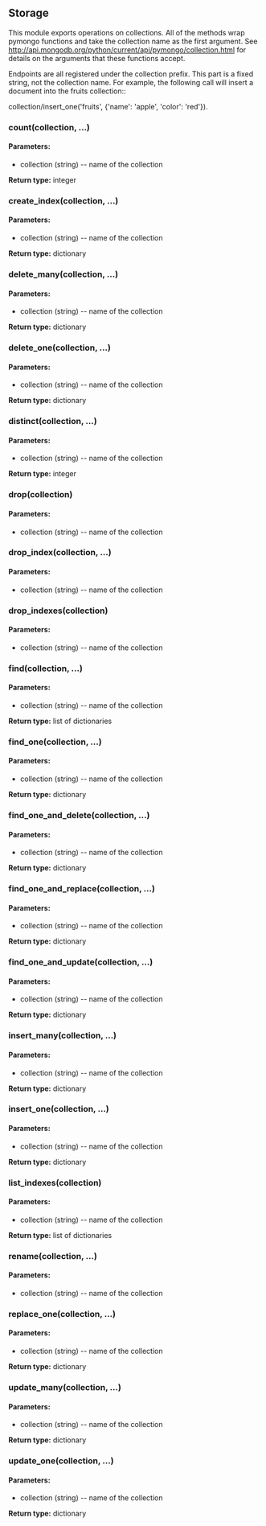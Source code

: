 Storage
-------

This module exports operations on collections.  All of the methods wrap pymongo
functions and take the collection name as the first argument.  See
http://api.mongodb.org/python/current/api/pymongo/collection.html for details
on the arguments that these functions accept.

Endpoints are all registered under the collection prefix.  This part is a fixed
string, not the collection name.  For example, the following call will insert
a document into the fruits collection::

collection/insert_one('fruits', {'name': 'apple', 'color': 'red'}).

### count(collection, ...)



#### Parameters:
 - collection (string) -- name of the collection

**Return type:** integer

### create_index(collection, ...)



#### Parameters:
 - collection (string) -- name of the collection

**Return type:** dictionary

### delete_many(collection, ...)



#### Parameters:
 - collection (string) -- name of the collection

**Return type:** dictionary

### delete_one(collection, ...)



#### Parameters:
 - collection (string) -- name of the collection

**Return type:** dictionary

### distinct(collection, ...)



#### Parameters:
 - collection (string) -- name of the collection

**Return type:** integer

### drop(collection)



#### Parameters:
 - collection (string) -- name of the collection

### drop_index(collection, ...)



#### Parameters:
 - collection (string) -- name of the collection

### drop_indexes(collection)



#### Parameters:
 - collection (string) -- name of the collection

### find(collection, ...)



#### Parameters:
 - collection (string) -- name of the collection

**Return type:** list of dictionaries

### find_one(collection, ...)



#### Parameters:
 - collection (string) -- name of the collection

**Return type:** dictionary

### find_one_and_delete(collection, ...)



#### Parameters:
 - collection (string) -- name of the collection

**Return type:** dictionary

### find_one_and_replace(collection, ...)



#### Parameters:
 - collection (string) -- name of the collection

**Return type:** dictionary

### find_one_and_update(collection, ...)



#### Parameters:
 - collection (string) -- name of the collection

**Return type:** dictionary

### insert_many(collection, ...)



#### Parameters:
 - collection (string) -- name of the collection

**Return type:** dictionary

### insert_one(collection, ...)



#### Parameters:
 - collection (string) -- name of the collection

**Return type:** dictionary

### list_indexes(collection)



#### Parameters:
 - collection (string) -- name of the collection

**Return type:** list of dictionaries

### rename(collection, ...)



#### Parameters:
 - collection (string) -- name of the collection

### replace_one(collection, ...)



#### Parameters:
 - collection (string) -- name of the collection

**Return type:** dictionary

### update_many(collection, ...)



#### Parameters:
 - collection (string) -- name of the collection

**Return type:** dictionary

### update_one(collection, ...)



#### Parameters:
 - collection (string) -- name of the collection

**Return type:** dictionary

